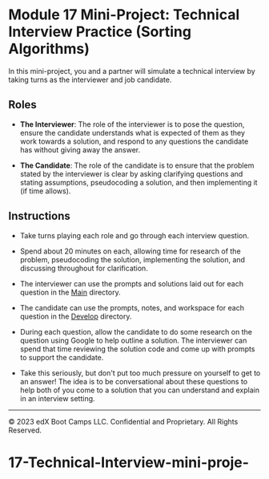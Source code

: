 # Module 17 Mini-Project: Technical Interview Practice (Sorting Algorithms)

In this mini-project, you and a partner will simulate a technical interview by taking turns as the interviewer and job candidate. 

## Roles

* **The Interviewer**: The role of the interviewer is to pose the question, ensure the candidate understands what is expected of them as they work towards a solution, and respond to any questions the candidate has without giving away the answer. 

* **The Candidate**: The role of the candidate is to ensure that the problem stated by the interviewer is clear by asking clarifying questions and stating assumptions, pseudocoding a solution, and then implementing it (if time allows).

## Instructions

* Take turns playing each role and go through each interview question. 

* Spend about 20 minutes on each, allowing time for research of the problem, pseudocoding the solution, implementing the solution, and discussing throughout for clarification.

* The interviewer can use the prompts and solutions laid out for each question in the [Main](./Main) directory.

* The candidate can use the prompts, notes, and workspace for each question in the [Develop](./Develop) directory.

* During each question, allow the candidate to do some research on the question using Google to help outline a solution. The interviewer can spend that time reviewing the solution code and come up with prompts to support the candidate.

* Take this seriously, but don't put too much pressure on yourself to get to an answer! The idea is to be conversational about these questions to help both of you come to a solution that you can understand and explain in an interview setting.

---
© 2023 edX Boot Camps LLC. Confidential and Proprietary. All Rights Reserved.
# 17-Technical-Interview-mini-proje-
